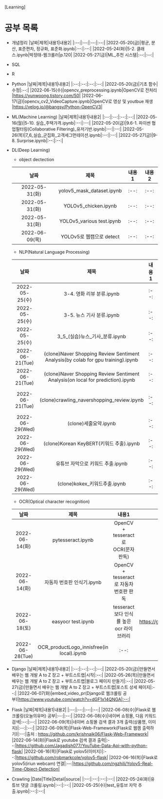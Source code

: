 [Learning]

# 공부 목록
  * 개념정리
    |날짜|제목|내용1|내용2|
    |:--:|:--:|:--:|:--:|
    |2022-05-20(금)|평균, 분산, 표준편차, 정규화, 표준화.ipynb|:--:|:--:|
    |2022-05-24(화)|5-2. 클래스.ipynb|박정태-웹크롤러|p.120|
    |2022-05-27(금)|ML_추천 시스템|:--:|:--:|

  * SQL

  * R

  * Python
    |날짜|제목|내용1|내용2|
    |:--:|:--:|:--:|:--:|
    |2022-05-20(금)|기초 함수|수정|:--:|
    |2022-06-15(수)|opencv_preprocessing.ipynb|OpenCV로 전처리 |https://yunwoong.tistory.com/50|
    |2022-06-17(금)|opencv_cv2_VideoCapture.ipynb|OpenCV로 영상 및 youtbue 재생 |https://velog.io/@bangsy/Python-OpenCV3|

  * ML(Machine Learning)
    |날짜|제목|내용1|내용2|
    |:--:|:--:|:--:|:--:|
    |2022-05-16(월)|5-10. 실습_주택가격.ipynb|:--:|:--:|
    |2022-05-20(금)|9.6-1. 파이썬 협업필터링(Collaborative Filtering)_유저기반.ipynb|:--:|:--:|
    |2022-05-26(목)|7_6_실습_군집화_고객세그먼테이션.ipynb|:--:|:--:|
    |2022-05-27(금)|9-8. Surprise.ipynb|:--:|:--:|

  * DL(Deep Learning)

    - object dectection

    |날짜|제목|내용1|내용2|
    |:--:|:--:|:--:|:--:|
    |2022-05-31(화)|yolov5_mask_dataset.ipynb|:--:|:--:|
    |2022-05-31(화)|YOLOv5_chicken.ipynb|:--:|:--:|
    |2022-05-31(화)|YOLOv5_various test.ipynb|:--:|:--:|
    |2022-06-09(목)|YOLOv5로 웹캠으로 detect|:--:|:--:|
    
    - NLP(Natural Language Processing)

    |날짜|제목|내용1|내용2|
    |:--:|:--:|:--:|:--:|
    |2022-05-25(수)|3-4. 영화 리뷰 분류.ipynb|:--:|:--:|
    |2022-05-25(수)|3-5. 뉴스 기사 분류.ipynb|:--:|:--:|
    |2022-05-25(수)|3_5_(실습)뉴스_기사_분류.ipynb|:--:|:--:|
    |2022-06-21(Tue)|(clone)Naver Shopping Review Sentiment Analysis(by colab for gpu training).ipynb|:--:|https://wikidocs.net/94600|
    |2022-06-21(Tue)|(clone)Naver Shopping Review Sentiment Analysis(on local for prediction).ipynb|:--:|https://wikidocs.net/94600|
    |2022-06-21(Tue)|(clone)crawling_navershopping_review.ipynb|:--:|https://velog.io/@kjh1337/%EB%84%A4%EC%9D%B4%EB%B2%84-%EC%87%BC%ED%95%91%EB%AA%B0-%EB%A6%AC%EB%B7%B0-%ED%81%AC%EB%A1%A4%EB%A7%81|
    |2022-06-29(Wed)|(clone)세줄요약.ipynb|:--:|https://github.com/theeluwin/textrankr|
    |2022-06-29(Wed)|(clone)Korean KeyBERT(키워드 추출).ipynb|:--:|https://wikidocs.net/162079|
    |2022-06-29(Wed)|유튜브 자막으로 키워드 추출.ipynb|:--:|:--:|
    |2022-06-29(Wed)|(clone)kokex_키워드추출.ipynb|:--:|https://github.com/jsmyung-datansoft/kokex|

    - OCR(Optical character recognition)
    
    |날짜|제목|내용1|내용2|
    |:--:|:--:|:--:|:--:|
    |2022-06-14(화)|pytesseract.ipynb|OpenCV + tesseract 로 OCR(문자 판독) |https://youtu.be/uC__A7erKPU|
    |2022-06-14(화)|자동차 번호판 인식기.ipynb|OpenCV + tesseract 로 자동차 번호판 판독 |https://youtu.be/PpTl7xxGXh4|
    |2022-06-18(토)|easyocr test.ipynb| tesseract보다 인식률 높은 ocr 라이브러리 |https://github.com/JaidedAI/EasyOCR/tree/master/easyocr|
    |2022-06-28(Tue)|OCR_productLogo_innisfree(in local).ipynb|:--:|:--:|
    
  * Django
    |날짜|제목|내용1|내용2|
    |:--:|:--:|:--:|:--:|
    |2022-05-20(금)|만들면서 배우는 웹 개발 A to Z 장고 + 부트스트랩|시작|:--:|
    |2022-05-26(목)|만들면서 배우는 웹 개발 A to Z 장고 + 부트스트랩|블로그 페이지 만들기|:--:|
    |2022-05-27(금)|만들면서 배우는 웹 개발 A to Z 장고 + 부트스트랩|포스트 상세 페이지|:--:|
    |2022-06-07(화)|embed_video_pr(Django로 웹크롤링 공부)|https://www.youtube.com/watch?v=dGF1x14QNGA|:--:|
  
  * Flask
    |날짜|제목|내용1|내용2|
    |:--:|:--:|:--:|:--:|
    |2022-06-08(수)|Flask로 웹크롤링(오늘의유머) 공부|:--:|:--:|
    |2022-06-08(수)|네이버 쇼핑몰, 다음 키워드 검색|:--:|:--:|
    |2022-06-09(목)|네이버 쇼핑몰 검색 결과 3개 출력(상품명, 이미지)|:--:|:--:|
    |2022-06-09(목)|Flask-Web-Framework(Flask로 웹캠 출력하기)|:--:|출처 : https://github.com/krishnaik06/Flask-Web-Framework|
    |2022-06-14(화)|Flask로 youtube 검색 결과 출력|:--:|https://github.com/Jagadish077/YouTube-Data-Api-with-python-flask|
    |2022-06-16(목)|Flask로 yolov5(이미지)|:--:|https://github.com/robmarkcole/yolov5-flask|
    |2022-06-16(목)|Flask로 yolov5(iriun webcam) 연결|:--:|https://github.com/ngzhili/Yolov5-Real-Time-Object-Detection|

  * Crawling
    |Date|Title|Detail|source|
    |:--:|:--:|:--:|:--:|
    |2022-05-24(화)|유튜브 댓글 크롤링.ipynb|:--:|:--:|
    |2022-05-25(수)|test_유튜브 자막 추출.ipynb|:--:|:--:|
    